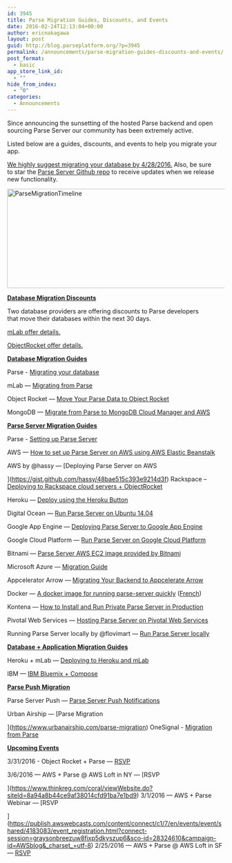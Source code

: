 ```yaml
---
id: 3945
title: Parse Migration Guides, Discounts, and Events
date: 2016-02-24T12:13:04+00:00
author: ericnakagawa
layout: post
guid: http://blog.parseplatform.org/?p=3945
permalink: /announcements/parse-migration-guides-discounts-and-events/
post_format:
  - basic
app_store_link_id:
  - ""
hide_from_index:
  - "0"
categories:
  - Announcements
---
```

Since announcing the sunsetting of the hosted Parse backend and open sourcing Parse Server our community has been extremely active.

Listed below are a guides, discounts, and events to help you migrate your app.

<span style="text-decoration: underline;">We highly suggest migrating your database by 4/28/2016.</span> Also, be sure to star the [Parse Server Github repo](https://github.com/ParsePlatform/parse-server) to receive updates when we release new functionality.

<img class="aligncenter wp-image-3996 size-full" src="{{ site.url }}/assets/wp-content/uploads/2016/02/ParseMigrationTimeline.png" alt="ParseMigrationTimeline" width="550" height="230" srcset="{{ site.url }}/assets/wp-content/uploads/2016/02/ParseMigrationTimeline.png 550w, {{ site.url }}/assets/wp-content/uploads/2016/02/ParseMigrationTimeline-300x125.png 300w" sizes="(max-width: 550px) 100vw, 550px" />

<u>**Database Migration Discounts**</u>

Two database providers are offering discounts to Parse developers that move their databases within the next 30 days.

[mLab offer details.](http://docs.mlab.com/migrating-from-parse/)
  
[ObjectRocket offer details.](http://objectrocket.com/parse)

<u>**Database Migration Guides**</u>

Parse - <a href="https://parse.com/migration#database" target="_blank">Migrating your database</a>
  
mLab — [Migrating from Parse](http://docs.mlab.com/migrating-from-parse/)
  
Object Rocket — [Move Your Parse Data to Object Rocket](https://objectrocket.com/blog/mongodb/move-your-parse-data-to-objectrocket)
  
MongoDB — [Migrate from Parse to MongoDB Cloud Manager and AWS](https://www.mongodb.com/migrate-from-parse-to-mongodb-cloud-manager-and-aws)

<u>**Parse Server Migration Guides**</u>

Parse - <a href="https://parse.com/migration#server" target="_blank">Setting up Parse Server</a>
  
AWS — [How to set up Parse Server on AWS using AWS Elastic Beanstalk](http://mobile.awsblog.com/post/TxCD57GZLM2JR/How-to-set-up-Parse-Server-on-AWS-using-AWS-Elastic-Beanstalk)
  
AWS by @hassy — [Deploying Parse Server on AWS
  
](https://gist.github.com/hassy/48bae515c393e9214d3f) <span class="s1">Rackspace – <a href="https://support.rackspace.com/how-to/migrating-from-parse-to-rackspace/">Deploying to Rackspace cloud servers + ObjectRocket</a> </span>
  
Heroku — [Deploy using the Heroku Button](https://github.com/ParsePlatform/parse-server-example)
  
Digital Ocean — [Run Parse Server on Ubuntu 14.04](https://www.digitalocean.com/community/tutorials/how-to-run-parse-server-on-ubuntu-14-04)
  
Google App Engine — [Deploying Parse Server to Google App Engine](https://medium.com/@justinbeckwith/deploying-parse-server-to-google-app-engine-6bc0b7451d50)
  
Google Cloud Platform — [Run Parse Server on Google Cloud Platform](https://cloud.google.com/nodejs/resources/frameworks/parse-server)
  
Bitnami — [Parse Server AWS EC2 image provided by Bitnami](https://aws.amazon.com/marketplace/pp/B01BLQ17TO)
  
Microsoft Azure — [Migration Guide](https://azure.microsoft.com/en-us/blog/azure-welcomes-parse-developers/)
  
Appcelerator Arrow — [Migrating Your Backend to Appcelerate Arrow](http://www.appcelerator.com/blog/2016/02/your-very-own-mbaas-how-to-move-from-parse-to-appcelerator-arrow/)
  
Docker — [A docker image for running parse-server quickly](https://hub.docker.com/r/instainer/parse-server/) ([French](https://medium.com/@DidierFranc/parse-com-ferme-parse-s-ouvre-cd426118fbbd))
  
Kontena — [How to Install and Run Private Parse Server in Production](http://blog.kontena.io/how-to-install-and-run-private-parse-server-in-production/)
  
Pivotal Web Services — [Hosting Parse Server on Pivotal Web Services](https://github.com/cf-platform-eng/pws-parse-server)

Running Parse Server locally by @flovimart — [Run Parse Server locally](https://github.com/flovilmart/parse-anywhere)

<u>**Database + Application Migration Guides**</u>

Heroku + mLab — [Deploying to Heroku and mLab](https://github.com/ParsePlatform/parse-server/wiki/Deploying-Parse-Server#deploying-to-heroku-and-mlab)
  
IBM — [IBM Bluemix + Compose](https://developer.ibm.com/clouddataservices/2016/01/29/parse-on-ibm-bluemix/)

<u>**Parse Push Migration**</u>

Parse Server Push — [Parse Server Push Notifications](http://blog.parseplatform.org/announcements/parse-server-push-notifications/)
  
Urban Airship — [Parse Migration
  
](https://www.urbanairship.com/parse-migration) OneSignal - [Migration from Parse](https://onesignal.com/parse)

<u>**Upcoming Events**</u>

3/31/2016 - Object Rocket + Parse — [RSVP](http://objectrocket.com/parse-webinar)
  
3/6/2016 — AWS + Parse @ AWS Loft in NY — [RSVP
  
](https://www.thinkreg.com/coral/viewWebsite.do?siteId=8a94a8b44ce9af38014cfd91ba7e1bd9) 3/1/2016 — AWS + Parse Webinar — [RSVP
  
](https://publish.awswebcasts.com/content/connect/c1/7/en/events/event/shared/4183083/event_registration.html?connect-session=graysonbreezuw8fixp5dkyszup6&sco-id=28324610&campaign-id=AWSblog&_charset_=utf-8) 2/25/2016 — AWS + Parse @ AWS Loft in SF — [RSVP](https://www.thinkreg.com/coral/viewWebsite.do?pageId=8a94a8b447fa4f710147ff5b0a17069e)